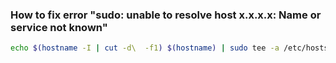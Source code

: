 ### How to fix error "sudo: unable to resolve host x.x.x.x: Name or service not known"
```bash
echo $(hostname -I | cut -d\  -f1) $(hostname) | sudo tee -a /etc/hosts
```
